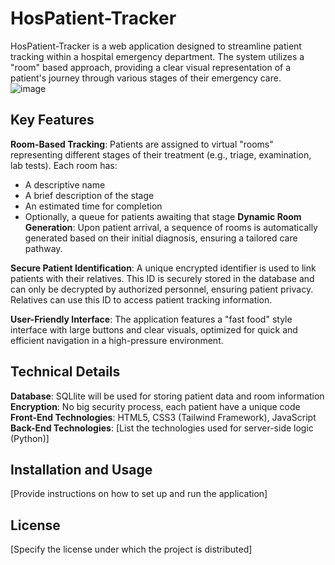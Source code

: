 # HosPatient-Tracker
HosPatient-Tracker is a web application designed to streamline patient tracking within a hospital emergency department. The system utilizes a "room" based approach, providing a clear visual representation of a patient's journey through various stages of their emergency care.
<br>
![image](https://github.com/aent0n/HosPatient-Tracker/assets/116871473/fd2fd302-4575-4363-805f-c2bdadf39cd3)

## Key Features
**Room-Based Tracking**: Patients are assigned to virtual "rooms" representing different stages of their treatment (e.g., triage, examination, lab tests). Each room has:

- A descriptive name
- A brief description of the stage
- An estimated time for completion
- Optionally, a queue for patients awaiting that stage
**Dynamic Room Generation**: Upon patient arrival, a sequence of rooms is automatically generated based on their initial diagnosis, ensuring a tailored care pathway.

**Secure Patient Identification**: A unique encrypted identifier is used to link patients with their relatives. This ID is securely stored in the database and can only be decrypted by authorized personnel, ensuring patient privacy. Relatives can use this ID to access patient tracking information.

**User-Friendly Interface**: The application features a "fast food" style interface with large buttons and clear visuals, optimized for quick and efficient navigation in a high-pressure environment.

## Technical Details
**Database**: SQLlite will be used for storing patient data and room information
**Encryption**: No big security process, each patient have a unique code
**Front-End Technologies**: HTML5, CSS3 (Tailwind Framework), JavaScript
**Back-End Technologies**: [List the technologies used for server-side logic (Python)]

## Installation and Usage
[Provide instructions on how to set up and run the application]

## License
[Specify the license under which the project is distributed]




